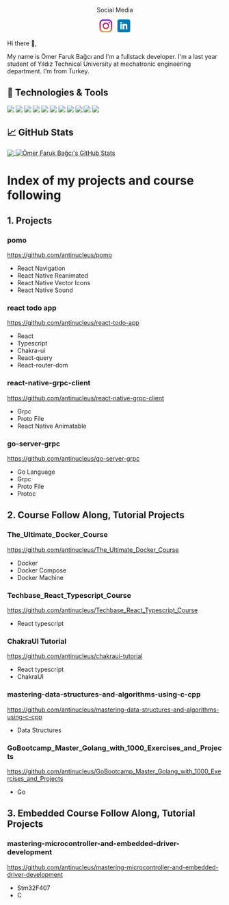 <p align='center'>Social Media</p>

<p align='center'>
<a href="https://www.instagram.com/omer.faruk_bagci/"><img height="30" src="https://github.com/antinucleus/antinucleus/blob/main/icons/instagram.png?raw=true"></a>&nbsp;&nbsp;
<a href="https://www.linkedin.com/in/omerfarukbagci/"><img height="30" src="https://github.com/antinucleus/antinucleus/blob/main/icons/linkedin.png?raw=true"></a>
</p>

Hi there 👋,

My name is Ömer Faruk Bağcı and I'm a fullstack developer. I'm a last year student of Yıldız Technical University at mechatronic engineering department. I'm from Turkey.


## 🔧 Technologies & Tools
![](https://img.shields.io/badge/OS-Linux-informational?style=flat&logo=linux&logoColor=white&color=2bbc8a)
![](https://img.shields.io/badge/OS-MacOs-informational?style=flat&logo=macOs&logoColor=white&color=2bbc8a)
![](https://img.shields.io/badge/Editor-VsCode-informational?style=flat&logo=visualstudiocode&logoColor=white&color=2bbc8a)
![](https://img.shields.io/badge/Code-JavaScript-informational?style=flat&logo=javascript&logoColor=white&color=2bbc8a)
![](https://img.shields.io/badge/Code-Node.js-informational?style=flat&logo=nodedotjs&logoColor=white&color=2bbc8a)
![](https://img.shields.io/badge/Code-C++-informational?style=flat&logo=cplusplus&logoColor=white&color=2bbc8a)
![](https://img.shields.io/badge/Code-Golang-informational?style=flat&logo=go&logoColor=white&color=2bbc8a)
![](https://img.shields.io/badge/Code-ReactJs-informational?style=flat&logo=react&logoColor=white&color=2bbc8a)
![](https://img.shields.io/badge/Shell-Bash-informational?style=flat&logo=gnu-bash&logoColor=white&color=2bbc8a)
![](https://img.shields.io/badge/Tools-PostgreSQL-informational?style=flat&logo=postgresql&logoColor=white&color=2bbc8a)
![](https://img.shields.io/badge/Tools-Docker-informational?style=flat&logo=docker&logoColor=white&color=2bbc8a)



## &#x1f4c8; GitHub Stats

<a href="https://github.com/antinucleus/antinucleus">
  <img align="center" src="https://github-readme-stats.vercel.app/api/top-langs/?username=antinucleus&hide=java,html,tex&title_color=ffffff&text_color=c9cacc&icon_color=2bbc8a&bg_color=1d1f21&langs_count=3" />
</a>

<a href="https://github.com/antinucleus/antinucleus">
  <img align="center" src="https://github-readme-stats.vercel.app/api?username=antinucleus&show_icons=true&line_height=27&count_private=true&title_color=ffffff&text_color=c9cacc&icon_color=2bbc8a&bg_color=1d1f21" alt="Ömer Faruk Bağcı's GitHub Stats"/>
</a>

# Index of my projects and course following
## 1. Projects
### pomo
https://github.com/antinucleus/pomo
- React Navigation
- React Native Reanimated
- React Native Vector Icons
- React Native Sound
### react todo app
https://github.com/antinucleus/react-todo-app
- React
- Typescript
- Chakra-ui
- React-query
- React-router-dom
### react-native-grpc-client
https://github.com/antinucleus/react-native-grpc-client
- Grpc
- Proto File
- React Native Animatable
### go-server-grpc
https://github.com/antinucleus/go-server-grpc
- Go Language
- Grpc
- Proto File
- Protoc

## 2. Course Follow Along, Tutorial Projects
### The_Ultimate_Docker_Course
https://github.com/antinucleus/The_Ultimate_Docker_Course
- Docker
- Docker Compose
- Docker Machine
### Techbase_React_Typescript_Course
https://github.com/antinucleus/Techbase_React_Typescript_Course
- React typescript
### ChakraUI Tutorial
https://github.com/antinucleus/chakraui-tutorial
- React typescript
- ChakraUI
### mastering-data-structures-and-algorithms-using-c-cpp
https://github.com/antinucleus/mastering-data-structures-and-algorithms-using-c-cpp
- Data Structures
### GoBootcamp_Master_Golang_with_1000_Exercises_and_Projects
https://github.com/antinucleus/GoBootcamp_Master_Golang_with_1000_Exercises_and_Projects
- Go

## 3. Embedded Course Follow Along, Tutorial Projects
### mastering-microcontroller-and-embedded-driver-development
https://github.com/antinucleus/mastering-microcontroller-and-embedded-driver-development
- Stm32F407
- C

